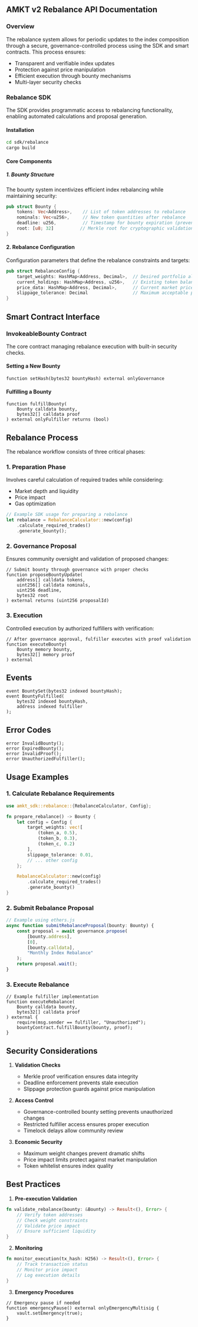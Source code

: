 ## AMKT v2 Rebalance API Documentation

### Overview

The rebalance system allows for periodic updates to the index composition through a secure, governance-controlled process using the SDK and smart contracts. This process ensures:
- Transparent and verifiable index updates
- Protection against price manipulation
- Efficient execution through bounty mechanisms
- Multi-layer security checks

### Rebalance SDK

The SDK provides programmatic access to rebalancing functionality, enabling automated calculations and proposal generation.

#### Installation
```bash
cd sdk/rebalance
cargo build
```

#### Core Components

##### 1. Bounty Structure
The bounty system incentivizes efficient index rebalancing while maintaining security:
```rust
pub struct Bounty {
    tokens: Vec<Address>,    // List of token addresses to rebalance
    nominals: Vec<u256>,     // New token quantities after rebalance
    deadline: u256,          // Timestamp for bounty expiration (prevents stale execution)
    root: [u8; 32]          // Merkle root for cryptographic validation
}
```

#### 2. Rebalance Configuration
Configuration parameters that define the rebalance constraints and targets:
```rust
pub struct RebalanceConfig {
    target_weights: HashMap<Address, Decimal>,  // Desired portfolio allocation
    current_holdings: HashMap<Address, u256>,   // Existing token balances
    price_data: HashMap<Address, Decimal>,      // Current market prices
    slippage_tolerance: Decimal                 // Maximum acceptable price impact
}
```

## Smart Contract Interface

### InvokeableBounty Contract
The core contract managing rebalance execution with built-in security checks.

#### Setting a New Bounty
```solidity
function setHash(bytes32 bountyHash) external onlyGovernance
```

#### Fulfilling a Bounty
```solidity
function fulfillBounty(
    Bounty calldata bounty,
    bytes32[] calldata proof
) external onlyFulfiller returns (bool)
```

## Rebalance Process

The rebalance workflow consists of three critical phases:

### 1. Preparation Phase
Involves careful calculation of required trades while considering:
- Market depth and liquidity
- Price impact
- Gas optimization
```rust
// Example SDK usage for preparing a rebalance
let rebalance = RebalanceCalculator::new(config)
    .calculate_required_trades()
    .generate_bounty();
```

### 2. Governance Proposal
Ensures community oversight and validation of proposed changes:
```solidity
// Submit bounty through governance with proper checks
function proposeBountyUpdate(
    address[] calldata tokens,
    uint256[] calldata nominals,
    uint256 deadline,
    bytes32 root
) external returns (uint256 proposalId)
```

### 3. Execution
Controlled execution by authorized fulfillers with verification:
```solidity
// After governance approval, fulfiller executes with proof validation
function executeBounty(
    Bounty memory bounty,
    bytes32[] memory proof
) external
```

## Events

```solidity
event BountySet(bytes32 indexed bountyHash);
event BountyFulfilled(
    bytes32 indexed bountyHash,
    address indexed fulfiller
);
```

## Error Codes

```solidity
error InvalidBounty();
error ExpiredBounty();
error InvalidProof();
error UnauthorizedFulfiller();
```

## Usage Examples

### 1. Calculate Rebalance Requirements
```rust
use amkt_sdk::rebalance::{RebalanceCalculator, Config};

fn prepare_rebalance() -> Bounty {
    let config = Config {
        target_weights: vec![
            (token_a, 0.5),
            (token_b, 0.3),
            (token_c, 0.2)
        ],
        slippage_tolerance: 0.01,
        // ... other config
    };

    RebalanceCalculator::new(config)
        .calculate_required_trades()
        .generate_bounty()
}
```

### 2. Submit Rebalance Proposal
```typescript
// Example using ethers.js
async function submitRebalanceProposal(bounty: Bounty) {
    const proposal = await governance.propose(
        [bounty.address],
        [0],
        [bounty.calldata],
        "Monthly Index Rebalance"
    );
    return proposal.wait();
}
```

### 3. Execute Rebalance
```solidity
// Example fulfiller implementation
function executeRebalance(
    Bounty calldata bounty,
    bytes32[] calldata proof
) external {
    require(msg.sender == fulfiller, "Unauthorized");
    bountyContract.fulfillBounty(bounty, proof);
}
```

## Security Considerations

1. **Validation Checks**
   - Merkle proof verification ensures data integrity
   - Deadline enforcement prevents stale execution
   - Slippage protection guards against price manipulation

2. **Access Control**
   - Governance-controlled bounty setting prevents unauthorized changes
   - Restricted fulfiller access ensures proper execution
   - Timelock delays allow community review

3. **Economic Security**
   - Maximum weight changes prevent dramatic shifts
   - Price impact limits protect against market manipulation
   - Token whitelist ensures index quality

## Best Practices

1. **Pre-execution Validation**
```rust
fn validate_rebalance(bounty: &Bounty) -> Result<(), Error> {
    // Verify token addresses
    // Check weight constraints
    // Validate price impact
    // Ensure sufficient liquidity
}
```

2. **Monitoring**
```rust
fn monitor_execution(tx_hash: H256) -> Result<(), Error> {
    // Track transaction status
    // Monitor price impact
    // Log execution details
}
```

3. **Emergency Procedures**
```solidity
// Emergency pause if needed
function emergencyPause() external onlyEmergencyMultisig {
    vault.setEmergency(true);
}
```

